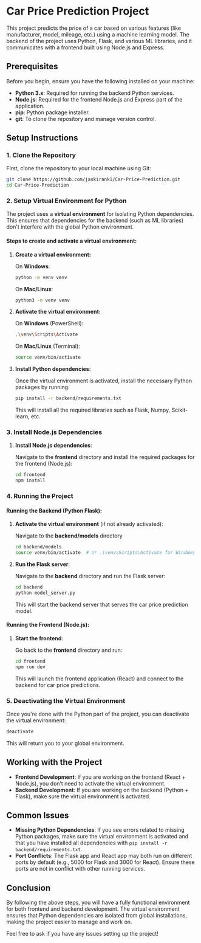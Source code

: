 
# Car Price Prediction Project

This project predicts the price of a car based on various features (like manufacturer, model, mileage, etc.) using a machine learning model. The backend of the project uses Python, Flask, and various ML libraries, and it communicates with a frontend built using Node.js and Express.

## Prerequisites

Before you begin, ensure you have the following installed on your machine:

- **Python 3.x**: Required for running the backend Python services.
- **Node.js**: Required for the frontend Node.js and Express part of the application.
- **pip**: Python package installer.
- **git**: To clone the repository and manage version control.

## Setup Instructions

### 1. Clone the Repository

First, clone the repository to your local machine using Git:

```bash
git clone https://github.com/jaskirank1/Car-Price-Prediction.git
cd Car-Price-Prediction
```

### 2. Setup Virtual Environment for Python

The project uses a **virtual environment** for isolating Python dependencies. This ensures that dependencies for the backend (such as ML libraries) don't interfere with the global Python environment.

#### Steps to create and activate a virtual environment:

1. **Create a virtual environment:**

   On **Windows**:

   ```bash
   python -m venv venv
   ```

   On **Mac/Linux**:

   ```bash
   python3 -m venv venv
   ```

2. **Activate the virtual environment:**

   On **Windows** (PowerShell):

   ```bash
   .\venv\Scripts\Activate
   ```

   On **Mac/Linux** (Terminal):

   ```bash
   source venv/bin/activate
   ```

3. **Install Python dependencies**:

   Once the virtual environment is activated, install the necessary Python packages by running:

   ```bash
   pip install -r backend/requirements.txt
   ```

   This will install all the required libraries such as Flask, Numpy, Scikit-learn, etc.

### 3. Install Node.js Dependencies

1. **Install Node.js dependencies**:

   Navigate to the **frontend** directory and install the required packages for the frontend (Node.js):

   ```bash
   cd frontend
   npm install
   ```

### 4. Running the Project

#### Running the Backend (Python Flask):

1. **Activate the virtual environment** (if not already activated):

   Navigate to the **backend/models** directory 
   ```bash
   cd backend/models
   source venv/bin/activate  # or .\venv\Scripts\Activate for Windows
   ```

2. **Run the Flask server**:

   Navigate to the **backend** directory and run the Flask server:

   ```bash
   cd backend
   python model_server.py
   ```

   This will start the backend server that serves the car price prediction model.

#### Running the Frontend (Node.js):

1. **Start the frontend**:

   Go back to the **frontend** directory and run:

   ```bash
   cd frontend
   npm run dev
   ```

   This will launch the frontend application (React) and connect to the backend for car price predictions.

### 5. Deactivating the Virtual Environment

Once you're done with the Python part of the project, you can deactivate the virtual environment:

```bash
deactivate
```

This will return you to your global environment.

## Working with the Project

- **Frontend Development**: If you are working on the frontend (React + Node.js), you don’t need to activate the virtual environment.
- **Backend Development**: If you are working on the backend (Python + Flask), make sure the virtual environment is activated.

## Common Issues

- **Missing Python Dependencies**: If you see errors related to missing Python packages, make sure the virtual environment is activated and that you have installed all dependencies with `pip install -r backend/requirements.txt`.
- **Port Conflicts**: The Flask app and React app may both run on different ports by default (e.g., 5000 for Flask and 3000 for React). Ensure these ports are not in conflict with other running services.

## Conclusion

By following the above steps, you will have a fully functional environment for both frontend and backend development. The virtual environment ensures that Python dependencies are isolated from global installations, making the project easier to manage and work on.

Feel free to ask if you have any issues setting up the project!
